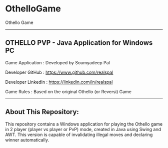 # OthelloGame
Othello Game

-----------------------------------------------------------------------------------------------

OTHELLO PVP - Java Application for Windows PC
-----------------------------------------------------------------------------------------------

Game Application : Developed by Soumyadeep Pal

Developer GitHub : https://www.github.com/realspal

Developer LinkedIn : https://linkedin.com/in/realspal

Game Rules : Based on the original Othello (or Reversi) Game

-----------------------------------------------------------------------------------------------

About This Repository:
-----------------------------------------------------------------------------------------------

This repository contains a Windows application for playing the Othello game in 2 player (player vs player or PvP) mode, created in Java using Swing and AWT. This version is capable of invalidating illegal moves and declaring winner automatically.


